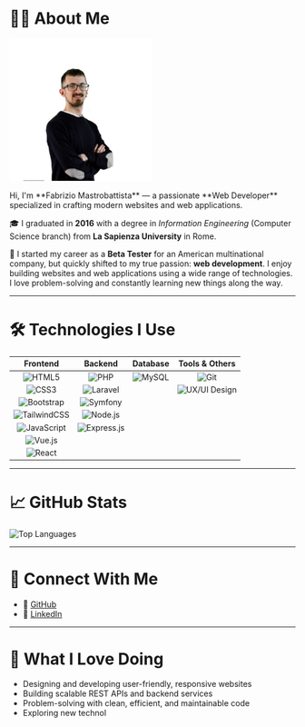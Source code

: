 # 👨‍💻 About Me
<p align="left">
  <img src="./asset/file.jpg" width="250" />
</p>
Hi, I'm **Fabrizio Mastrobattista** — a passionate **Web Developer** specialized in crafting modern websites and web applications.

🎓 I graduated in **2016** with a degree in *Information Engineering* (Computer Science branch) from **La Sapienza University** in Rome.

💼 I started my career as a **Beta Tester** for an American multinational company, but quickly shifted to my true passion: **web development**. I enjoy building websites and web applications using a wide range of technologies.  
I love problem-solving and constantly learning new things along the way.

---

# 🛠️ Technologies I Use

| **Frontend** | **Backend** | **Database** | **Tools & Others** |
| :---: | :---: | :---: | :---: |
| ![HTML5](https://img.shields.io/badge/-HTML5-E34F26?logo=html5&logoColor=white&style=for-the-badge) | ![PHP](https://img.shields.io/badge/-PHP-777BB4?logo=php&logoColor=white&style=for-the-badge) | ![MySQL](https://img.shields.io/badge/-MySQL-4479A1?logo=mysql&logoColor=white&style=for-the-badge) | ![Git](https://img.shields.io/badge/-Git-F05032?logo=git&logoColor=white&style=for-the-badge) |
| ![CSS3](https://img.shields.io/badge/-CSS3-1572B6?logo=css3&logoColor=white&style=for-the-badge) | ![Laravel](https://img.shields.io/badge/-Laravel-FF2D20?logo=laravel&logoColor=white&style=for-the-badge) | | ![UX/UI Design](https://img.shields.io/badge/-UX%2FUI%20Design-ff4088?style=for-the-badge&logo=figma&logoColor=white) |
| ![Bootstrap](https://img.shields.io/badge/-Bootstrap-7952B3?logo=bootstrap&logoColor=white&style=for-the-badge) | ![Symfony](https://img.shields.io/badge/-Symfony-000000?logo=symfony&logoColor=white&style=for-the-badge) |  |
| ![TailwindCSS](https://img.shields.io/badge/-TailwindCSS-06B6D4?logo=tailwindcss&logoColor=white&style=for-the-badge) | ![Node.js](https://img.shields.io/badge/-Node.js-339933?logo=nodedotjs&logoColor=white&style=for-the-badge) |  |  |
| ![JavaScript](https://img.shields.io/badge/-JavaScript-F7DF1E?logo=javascript&logoColor=black&style=for-the-badge) | ![Express.js](https://img.shields.io/badge/-Express.js-000000?logo=express&logoColor=white&style=for-the-badge) |  |  |
| ![Vue.js](https://img.shields.io/badge/-Vue.js-4FC08D?logo=vuedotjs&logoColor=white&style=for-the-badge) |  |  |  |
| ![React](https://img.shields.io/badge/-React-61DAFB?logo=react&logoColor=black&style=for-the-badge) |  |  |  |

---

# 📈 GitHub Stats

![Top Languages](https://github-readme-stats.vercel.app/api/top-langs/?username=fabriziom90&layout=compact&theme=radical&hide_border=true)

---

# 🤝 Connect With Me

- 🔗 [GitHub](https://github.com/fabriziom90/Fabrizio-Mastrobattista.git)  
- 💼 [LinkedIn](https://www.linkedin.com/in/fabrizio-mastrobattista-024aa0136/)

---

# 🚀 What I Love Doing
- Designing and developing user-friendly, responsive websites  
- Building scalable REST APIs and backend services  
- Problem-solving with clean, efficient, and maintainable code  
- Exploring new technol
